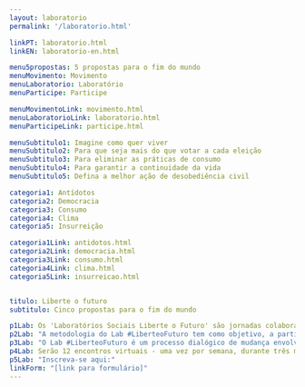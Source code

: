 ```yaml
---
layout: laboratorio
permalink: '/laboratorio.html'

linkPT: laboratorio.html
linkEN: laboratorio-en.html

menu5propostas: 5 propostas para o fim do mundo
menuMovimento: Movimento
menuLaboratorio: Laboratório
menuParticipe: Participe

menuMovimentoLink: movimento.html
menuLaboratorioLink: laboratorio.html
menuParticipeLink: participe.html 

menuSubtitulo1: Imagine como quer viver
menuSubtitulo2: Para que seja mais do que votar a cada eleição
menuSubtitulo3: Para eliminar as práticas de consumo
menuSubtitulo4: Para garantir a continuidade da vida
menuSubtitulo5: Defina a melhor ação de desobediência civil

categoria1: Antídotos
categoria2: Democracia
categoria3: Consumo
categoria4: Clima
categoria5: Insurreição

categoria1Link: antidotos.html
categoria2Link: democracia.html
categoria3Link: consumo.html
categoria4Link: clima.html
categoria5Link: insurreicao.html


titulo: Liberte o futuro
subtitulo: Cinco propostas para o fim do mundo

p1Lab: Os 'Laboratórios Sociais Liberte o Futuro' são jornadas colaborativas de encontros online entre pessoas que protagonizam inovações para criar futuros, a partir do chamado das "Cinco Propostas para Adiar o Fim do Mundo". É o momento de aprofundamento, de planejar ações para o futuro e executá-las no presente. É uma invocação da responsabilidade coletiva expressada pela equação da rebelião, Eu+1+ (criação do pescador e poeta do Xingu Élio Alves da Silva).
p2Lab: "A metodologia do Lab #LiberteoFuturo tem como objetivo, a partir do  entendimento sistêmico dos problemas, estimular ideias, ações, protótipos e propostas que  promovam a cultura em rede, novas incidências na vida coletiva e pautas interativistas, possibilitando a ampliação e o fortalecimento de vínculos, assim como a criação de estratégias de convergência entre pessoas que protagonizam inovações"
p3Lab: "O Lab #LiberteoFuturo é um processo dialógico de mudança envolvendo pessoas interessadas em construir um futuro promissor e/ou iniciativas destinadas a abordar os problemas pela raiz, acelerar a transformação, convergir ações e contribuir para a promoção do bem comum."
p4Lab: Serão 12 encontros virtuais - uma vez por semana, durante três meses - com duração de duas horas cada, entre encontros com convidados, de co-criação e alinhamento do grupo. O compromisso é com o processo, com a experimentação e com a colaboração, mas a intenção é despertar o interesse das pessoas e coletivos para a ideação e a ação.
p5Lab: "Inscreva-se aqui:"
linkForm: "[link para formulário]"
---
```

